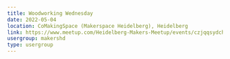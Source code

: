 ```yaml
---
title: Woodworking Wednesday
date: 2022-05-04
location: CoMakingSpace (Makerspace Heidelberg), Heidelberg
link: https://www.meetup.com/Heidelberg-Makers-Meetup/events/czjqqsydchbgb/
usergroup: makershd
type: usergroup
---
```

